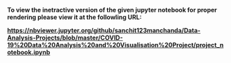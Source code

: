 <B>To view the inetractive version of the given jupyter notebook for proper rendering please view it at the followling URL:<B>

https://nbviewer.jupyter.org/github/sanchit123manchanda/Data-Analysis-Projects/blob/master/COVID-19%20Data%20Analysis%20and%20Visualisation%20Project/project_notebook.ipynb
